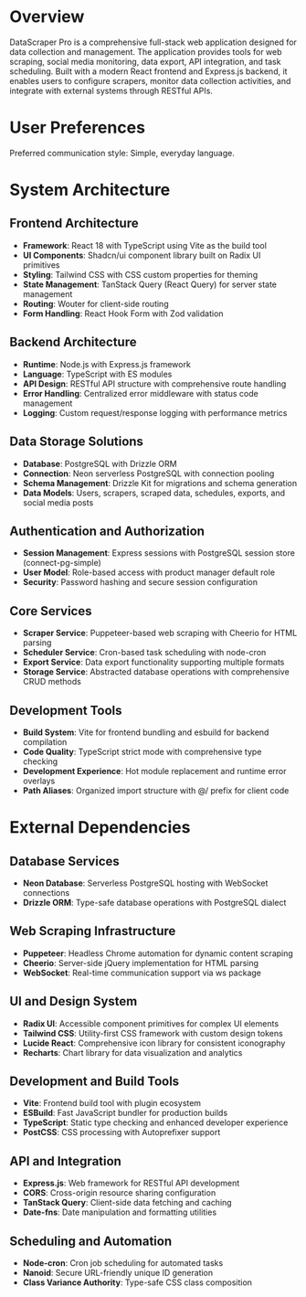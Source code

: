 # Overview

DataScraper Pro is a comprehensive full-stack web application designed for data collection and management. The application provides tools for web scraping, social media monitoring, data export, API integration, and task scheduling. Built with a modern React frontend and Express.js backend, it enables users to configure scrapers, monitor data collection activities, and integrate with external systems through RESTful APIs.

# User Preferences

Preferred communication style: Simple, everyday language.

# System Architecture

## Frontend Architecture
- **Framework**: React 18 with TypeScript using Vite as the build tool
- **UI Components**: Shadcn/ui component library built on Radix UI primitives
- **Styling**: Tailwind CSS with CSS custom properties for theming
- **State Management**: TanStack Query (React Query) for server state management
- **Routing**: Wouter for client-side routing
- **Form Handling**: React Hook Form with Zod validation

## Backend Architecture
- **Runtime**: Node.js with Express.js framework
- **Language**: TypeScript with ES modules
- **API Design**: RESTful API structure with comprehensive route handling
- **Error Handling**: Centralized error middleware with status code management
- **Logging**: Custom request/response logging with performance metrics

## Data Storage Solutions
- **Database**: PostgreSQL with Drizzle ORM
- **Connection**: Neon serverless PostgreSQL with connection pooling
- **Schema Management**: Drizzle Kit for migrations and schema generation
- **Data Models**: Users, scrapers, scraped data, schedules, exports, and social media posts

## Authentication and Authorization
- **Session Management**: Express sessions with PostgreSQL session store (connect-pg-simple)
- **User Model**: Role-based access with product manager default role
- **Security**: Password hashing and secure session configuration

## Core Services
- **Scraper Service**: Puppeteer-based web scraping with Cheerio for HTML parsing
- **Scheduler Service**: Cron-based task scheduling with node-cron
- **Export Service**: Data export functionality supporting multiple formats
- **Storage Service**: Abstracted database operations with comprehensive CRUD methods

## Development Tools
- **Build System**: Vite for frontend bundling and esbuild for backend compilation
- **Code Quality**: TypeScript strict mode with comprehensive type checking
- **Development Experience**: Hot module replacement and runtime error overlays
- **Path Aliases**: Organized import structure with @/ prefix for client code

# External Dependencies

## Database Services
- **Neon Database**: Serverless PostgreSQL hosting with WebSocket connections
- **Drizzle ORM**: Type-safe database operations with PostgreSQL dialect

## Web Scraping Infrastructure
- **Puppeteer**: Headless Chrome automation for dynamic content scraping
- **Cheerio**: Server-side jQuery implementation for HTML parsing
- **WebSocket**: Real-time communication support via ws package

## UI and Design System
- **Radix UI**: Accessible component primitives for complex UI elements
- **Tailwind CSS**: Utility-first CSS framework with custom design tokens
- **Lucide React**: Comprehensive icon library for consistent iconography
- **Recharts**: Chart library for data visualization and analytics

## Development and Build Tools
- **Vite**: Frontend build tool with plugin ecosystem
- **ESBuild**: Fast JavaScript bundler for production builds
- **TypeScript**: Static type checking and enhanced developer experience
- **PostCSS**: CSS processing with Autoprefixer support

## API and Integration
- **Express.js**: Web framework for RESTful API development
- **CORS**: Cross-origin resource sharing configuration
- **TanStack Query**: Client-side data fetching and caching
- **Date-fns**: Date manipulation and formatting utilities

## Scheduling and Automation
- **Node-cron**: Cron job scheduling for automated tasks
- **Nanoid**: Secure URL-friendly unique ID generation
- **Class Variance Authority**: Type-safe CSS class composition
